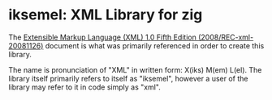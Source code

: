 # iksemel: XML Library for zig
The [Extensible Markup Language (XML) 1.0 Fifth Edition (2008/REC-xml-20081126)](https://www.w3.org/TR/2008/REC-xml-20081126/) document
is what was primarily referenced in order to create this library.

The name is pronunciation of "XML" in written form: X(iks) M(em) L(el).
The library itself primarily refers to itself as "iksemel", however a user of the library may refer to it in code simply as "xml".
